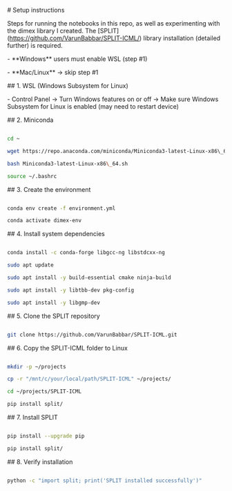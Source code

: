 \# Setup instructions



Steps for running the notebooks in this repo, as well as experimenting with the dimex library I created. The \[SPLIT](https://github.com/VarunBabbar/SPLIT-ICML/) library installation (detailed further) is required.



\- \*\*Windows\*\* users must enable WSL (step #1)

\- \*\*Mac/Linux\*\* → skip step #1



\## 1. WSL (Windows Subsystem for Linux)



\- Control Panel → Turn Windows features on or off → Make sure Windows Subsystem for Linux is enabled (may need to restart device)



\## 2. Miniconda



```bash

cd ~

wget https://repo.anaconda.com/miniconda/Miniconda3-latest-Linux-x86\_64.sh

bash Miniconda3-latest-Linux-x86\_64.sh

source ~/.bashrc

```



\## 3. Create the environment



```bash

conda env create -f environment.yml

conda activate dimex-env

```



\## 4. Install system dependencies



```bash

conda install -c conda-forge libgcc-ng libstdcxx-ng

sudo apt update

sudo apt install -y build-essential cmake ninja-build

sudo apt install -y libtbb-dev pkg-config

sudo apt install -y libgmp-dev

```



\## 5. Clone the SPLIT repository



```bash

git clone https://github.com/VarunBabbar/SPLIT-ICML.git

```



\## 6. Copy the SPLIT-ICML folder to Linux



```bash

mkdir -p ~/projects

cp -r "/mnt/c/your/local/path/SPLIT-ICML" ~/projects/

cd ~/projects/SPLIT-ICML

pip install split/

```



\## 7. Install SPLIT



```bash

pip install --upgrade pip

pip install split/

```



\## 8. Verify installation



```bash

python -c "import split; print('SPLIT installed successfully')"

```

